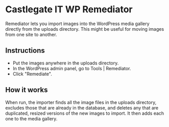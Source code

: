 # Castlegate IT WP Remediator #

Remediator lets you import images into the WordPress media gallery directly from the uploads directory. This might be useful for moving images from one site to another.

## Instructions ##

*   Put the images anywhere in the uploads directory.
*   In the WordPress admin panel, go to Tools | Remediator.
*   Click "Remediate".

## How it works ##

When run, the importer finds all the image files in the uploads directory, excludes those that are already in the database, and deletes any that are duplicated, resized versions of the new images to import. It then adds each one to the media gallery.
